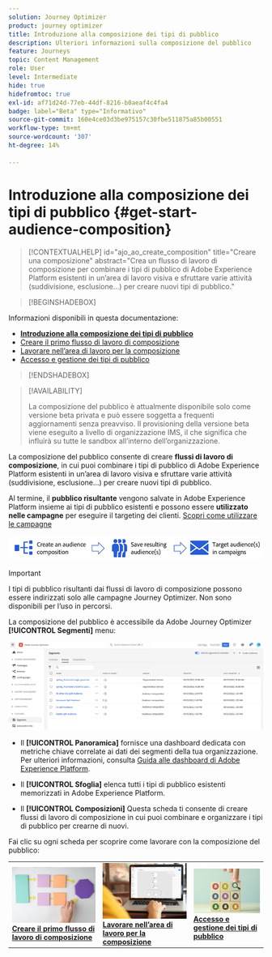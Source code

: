 ```yaml
---
solution: Journey Optimizer
product: journey optimizer
title: Introduzione alla composizione dei tipi di pubblico
description: Ulteriori informazioni sulla composizione del pubblico
feature: Journeys
topic: Content Management
role: User
level: Intermediate
hide: true
hidefromtoc: true
exl-id: af71d24d-77eb-44df-8216-b0aeaf4c4fa4
badge: label="Beta" type="Informativo"
source-git-commit: 160e4ce03d3be975157c30fbe511875a85b00551
workflow-type: tm+mt
source-wordcount: '307'
ht-degree: 14%

---
```


# Introduzione alla composizione dei tipi di pubblico {#get-start-audience-composition}

>[!CONTEXTUALHELP]
>id="ajo_ao_create_composition"
>title="Creare una composizione"
>abstract="Crea un flusso di lavoro di composizione per combinare i tipi di pubblico di Adobe Experience Platform esistenti in un’area di lavoro visiva e sfruttare varie attività (suddivisione, esclusione...) per creare nuovi tipi di pubblico."

>[!BEGINSHADEBOX]

Informazioni disponibili in questa documentazione:

* **[Introduzione alla composizione dei tipi di pubblico](get-started-audience-orchestration.md)**
* [Creare il primo flusso di lavoro di composizione](create-compositions.md)
* [Lavorare nell’area di lavoro per la composizione](composition-canvas.md)
* [Accesso e gestione dei tipi di pubblico](access-audiences.md)

>[!ENDSHADEBOX]

>[!AVAILABILITY]
>
>La composizione del pubblico è attualmente disponibile solo come versione beta privata e può essere soggetta a frequenti aggiornamenti senza preavviso. Il provisioning della versione beta viene eseguito a livello di organizzazione IMS, il che significa che influirà su tutte le sandbox all’interno dell’organizzazione.

La composizione del pubblico consente di creare **flussi di lavoro di composizione**, in cui puoi combinare i tipi di pubblico di Adobe Experience Platform esistenti in un’area di lavoro visiva e sfruttare varie attività (suddivisione, esclusione...) per creare nuovi tipi di pubblico.

Al termine, il **pubblico risultante** vengono salvate in Adobe Experience Platform insieme ai tipi di pubblico esistenti e possono essere **utilizzato nelle campagne** per eseguire il targeting dei clienti. [Scopri come utilizzare le campagne](../campaigns/get-started-with-campaigns.md)

![](assets/audiences-process.png)

>[!IMPORTANT]
>
>I tipi di pubblico risultanti dai flussi di lavoro di composizione possono essere indirizzati solo alle campagne Journey Optimizer. Non sono disponibili per l’uso in percorsi.

La composizione del pubblico è accessibile da Adobe Journey Optimizer **[!UICONTROL Segmenti]** menu:

![](assets/audiences-browse.png)

* Il **[!UICONTROL Panoramica]** fornisce una dashboard dedicata con metriche chiave correlate ai dati dei segmenti della tua organizzazione. Per ulteriori informazioni, consulta [Guida alle dashboard di Adobe Experience Platform](https://experienceleague.adobe.com/docs/experience-platform/dashboards/guides/segments.html).

* Il **[!UICONTROL Sfoglia]** elenca tutti i tipi di pubblico esistenti memorizzati in Adobe Experience Platform.

* Il **[!UICONTROL Composizioni]** Questa scheda ti consente di creare flussi di lavoro di composizione in cui puoi combinare e organizzare i tipi di pubblico per crearne di nuovi.

Fai clic su ogni scheda per scoprire come lavorare con la composizione del pubblico:

<table style="table-layout:fixed"><tr style="border: 0;">
<td><a href="create-compositions.md"><img alt="Creare flussi di lavoro di composizione" src="../assets/do-not-localize/ao-workflows.jpg"></a>
<div><a href="create-compositions.md"><strong>Creare il primo flusso di lavoro di composizione</strong></a></div></td>
<td><a href="composition-canvas.md"><img alt="Lavorare nell’area di lavoro per la composizione" src="../assets/do-not-localize/ao-canvas.jpg"></a>
<div><a href="composition-canvas.md"><strong>Lavorare nell’area di lavoro per la composizione</strong></a></div></td>
<td><a href="access-audiences.md"><img alt="Accesso e gestione dei tipi di pubblico" src="../assets/do-not-localize/ao-audiences.jpeg"></a>
<div><a href="access-audiences.md"><strong>Accesso e gestione dei tipi di pubblico</strong></a></div></td>
</tr></table>
